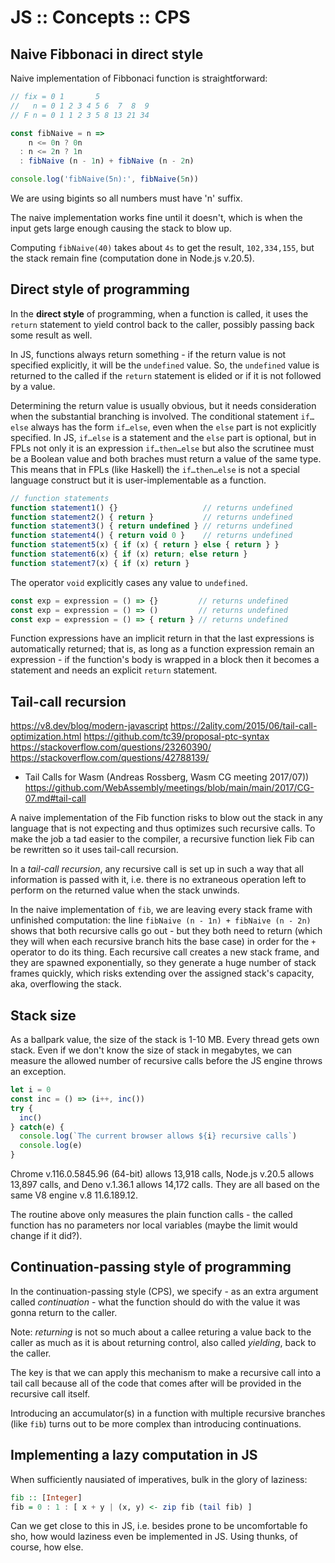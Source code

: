 # JS :: Concepts :: CPS

## Naive Fibbonaci in direct style

Naive implementation of Fibbonaci function is straightforward:

```js
// fix = 0 1       5
//   n = 0 1 2 3 4 5 6  7  8  9
// F n = 0 1 1 2 3 5 8 13 21 34

const fibNaive = n =>
    n <= 0n ? 0n
  : n <= 2n ? 1n
  : fibNaive (n - 1n) + fibNaive (n - 2n)

console.log('fibNaive(5n):', fibNaive(5n))
```

We are using bigints so all numbers must have 'n' suffix.

The naive implementation works fine until it doesn't, which is when the input gets large enough causing the stack to blow up.

Computing `fibNaive(40)` takes about `4s` to get the result, `102,334,155`, but the stack remain fine (computation done in Node.js v.20.5).

## Direct style of programming

In the **direct style** of programming, when a function is called, it uses the `return` statement to yield control back to the caller, possibly passing back some result as well.

In JS, functions always return something - if the return value is not specified explicitly, it will be the `undefined` value. So, the `undefined` value is returned to the called if the `return` statement is elided or if it is not followed by a value.

Determining the return value is usually obvious, but it needs consideration when the substantial branching is involved. The conditional statement `if…else` always has the form `if…else`, even when the `else` part is not explicitly specified. In JS, `if…else` is a statement and the `else` part is optional, but in FPLs not only it is an expression `if…then…else` but also the scrutinee must be a Boolean value and both braches must return a value of the same type. This means that in FPLs (like Haskell) the `if…then…else` is not a special language construct but it is user-implementable as a function.


```js
// function statements
function statement1() {}                   // returns undefined
function statement2() { return }           // returns undefined
function statement3() { return undefined } // returns undefined
function statement4() { return void 0 }    // returns undefined
function statement5(x) { if (x) { return } else { return } }
function statement6(x) { if (x) return; else return }
function statement7(x) { if (x) return }
```

The operator `void` explicitly cases any value to `undefined`.


```js
const exp = expression = () => {}         // returns undefined
const exp = expression = () => ()         // returns undefined
const exp = expression = () => { return } // returns undefined
```

Function expressions have an implicit return in that the last expressions is automatically returned; that is, as long as a function expression remain an expression - if the function's body is wrapped in a block then it becomes a statement and needs an explicit `return` statement.


## Tail-call recursion

https://v8.dev/blog/modern-javascript
https://2ality.com/2015/06/tail-call-optimization.html
https://github.com/tc39/proposal-ptc-syntax
https://stackoverflow.com/questions/23260390/
https://stackoverflow.com/questions/42788139/

* Tail Calls for Wasm (Andreas Rossberg, Wasm CG meeting 2017/07))
https://github.com/WebAssembly/meetings/blob/main/main/2017/CG-07.md#tail-call


A naive implementation of the Fib function risks to blow out the stack in any language that is not expecting and thus optimizes such recursive calls. To make the job a tad easier to the compiler, a recursive function liek Fib can be rewritten so it uses tail-call recursion.

In a *tail-call recursion*, any recursive call is set up in such a way that all information is passed with it, i.e. there is no extraneous operation left to perform on the returned value when the stack unwinds.

In the naive implementation of `fib`, we are leaving every stack frame with unfinished computation: the line `fibNaive (n - 1n) + fibNaive (n - 2n)` shows that both recursive calls go out - but they both need to return (which they will when each recursive branch hits the base case) in order for the `+` operator to do its thing. Each recursive call creates a new stack frame, and they are spawned exponentially, so they generate a huge number of stack frames quickly, which risks extending over the assigned stack's capacity, aka, overflowing the stack.

## Stack size

As a ballpark value, the size of the stack is 1-10 MB. Every thread gets own stack. Even if we don't know the size of stack in megabytes, we can measure the allowed number of recursive calls before the JS engine throws an exception.

```js
let i = 0
const inc = () => (i++, inc())
try {
  inc()
} catch(e) {
  console.log(`The current browser allows ${i} recursive calls`)
  console.log(e)
}
```

Chrome v.116.0.5845.96 (64-bit) allows 13,918 calls, Node.js v.20.5 allows 13,897 calls, and Deno v.1.36.1 allows 14,172 calls. They are all based on the same V8 engine v.8 11.6.189.12.

The routine above only measures the plain function calls - the called function has no parameters nor local variables (maybe the limit would change if it did?).




## Continuation-passing style of programming

In the continuation-passing style (CPS), we specify - as an extra argument called *continuation* - what the function should do with the value it was gonna return to the caller.

Note: *returning* is not so much about a callee returing a value back to the caller as much as it is about returning control, also called *yielding*, back to the caller.

The key is that we can apply this mechanism to make a recursive call into a tail
call because all of the code that comes after will be provided in the recursive call itself.



Introducing an accumulator(s) in a function with multiple recursive branches (like `fib`) turns out to be more complex than introducing continuations.


## Implementing a lazy computation in JS

When sufficiently nausiated of imperatives, bulk in the glory of laziness:

```hs
fib :: [Integer]
fib = 0 : 1 : [ x + y | (x, y) <- zip fib (tail fib) ]
```

Can we get close to this in JS, i.e. besides prone to be uncomfortable fo sho, how would laziness even be implemented in JS. Using thunks, of course, how else.
